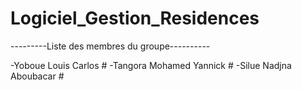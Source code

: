 # Logiciel_Gestion_Residences

  
---------Liste des membres du groupe----------
  
-Yoboue Louis Carlos  # 
-Tangora Mohamed Yannick   #
-Silue Nadjna Aboubacar  #
  
